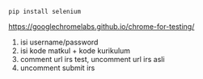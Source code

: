 `pip install selenium`

https://googlechromelabs.github.io/chrome-for-testing/

1. isi username/password
2. isi kode matkul + kode kurikulum
3. comment url irs test, uncomment url irs asli
4. uncomment submit irs